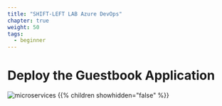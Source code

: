 ```yaml
---
title: "SHIFT-LEFT LAB Azure DevOps"
chapter: true
weight: 50
tags:
  - beginner
---
```


# Deploy the Guestbook Application

![microservices](/images/crystal.svg)
{{% children showhidden="false" %}}
